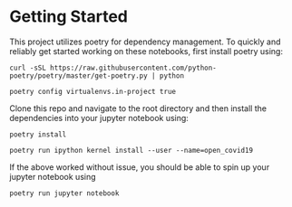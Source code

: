 # Getting Started

This project utilizes poetry for dependency management. To quickly and reliably get started working on these notebooks, first install poetry using:

```
curl -sSL https://raw.githubusercontent.com/python-poetry/poetry/master/get-poetry.py | python

poetry config virtualenvs.in-project true
```

Clone this repo and navigate to the root directory and then install the dependencies into your jupyter notebook using:

```
poetry install

poetry run ipython kernel install --user --name=open_covid19
```

If the above worked without issue, you should be able to spin up your jupyter notebook using

```
poetry run jupyter notebook
```



